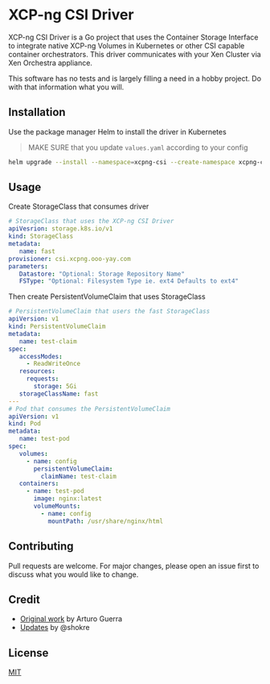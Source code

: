 # XCP-ng CSI Driver

XCP-ng CSI Driver is a Go project that uses the Container Storage Interface to integrate native XCP-ng Volumes in Kubernetes or other CSI capable container orchestrators. This driver communicates with your Xen Cluster via Xen Orchestra appliance.

This software has no tests and is largely filling a need in a hobby project. Do with that information what you will.

## Installation

Use the package manager Helm to install the driver in Kubernetes

> MAKE SURE that you update `values.yaml` according to your config 

```bash
helm upgrade --install --namespace=xcpng-csi --create-namespace xcpng-csi ./chart -f ./values.yaml
```

## Usage

Create StorageClass that consumes driver

```yaml
# StorageClass that uses the XCP-ng CSI Driver
apiVesrion: storage.k8s.io/v1
kind: StorageClass
metadata:
   name: fast
provisioner: csi.xcpng.ooo-yay.com
parameters:
   Datastore: "Optional: Storage Repository Name"
   FSType: "Optional: Filesystem Type ie. ext4 Defaults to ext4"
```

Then create PersistentVolumeClaim that uses StorageClass

```yaml
# PersistentVolumeClaim that users the fast StorageClass
apiVersion: v1
kind: PersistentVolumeClaim
metadata:
   name: test-claim
spec:
   accessModes:
     - ReadWriteOnce
   resources:
     requests:
       storage: 5Gi
   storageClassName: fast
---
# Pod that consumes the PersistentVolumeClaim
apiVersion: v1
kind: Pod
metadata:
   name: test-pod
spec:
   volumes:
     - name: config
       persistentVolumeClaim:
         claimName: test-claim
   containers:
     - name: test-pod
       image: nginx:latest
       volumeMounts:
         - name: config
           mountPath: /usr/share/nginx/html
```

## Contributing
Pull requests are welcome. For major changes, please open an issue first to discuss what you would like to change.

## Credit

- [Original work](https://github.com/ArturoGuerra/xcpng-csi) by Arturo Guerra
- [Updates](https://github.com/shokre/xcpng-csi) by @shokre

## License
[MIT](https://choosealicense.com/licenses/mit/)
